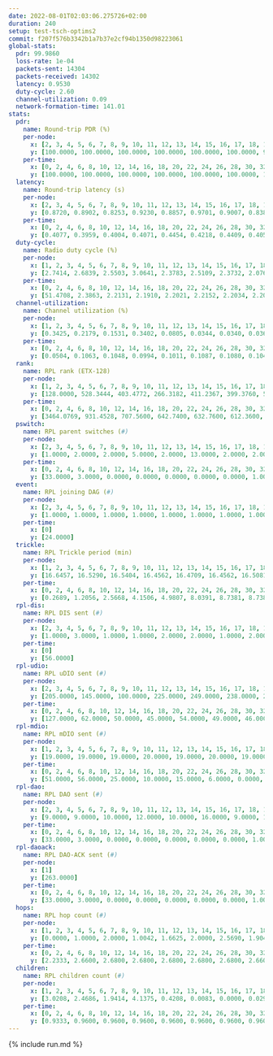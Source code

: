 ```yaml
---
date: 2022-08-01T02:03:06.275726+02:00
duration: 240
setup: test-tsch-optims2
commit: f207f576b3342b1a7b37e2cf94b1350d98223061
global-stats:
  pdr: 99.9860
  loss-rate: 1e-04
  packets-sent: 14304
  packets-received: 14302
  latency: 0.9530
  duty-cycle: 2.60
  channel-utilization: 0.09
  network-formation-time: 141.01
stats:
  pdr:
    name: Round-trip PDR (%)
    per-node:
      x: [2, 3, 4, 5, 6, 7, 8, 9, 10, 11, 12, 13, 14, 15, 16, 17, 18, 19, 20, 21, 22, 23, 24, 25]
      y: [100.0000, 100.0000, 100.0000, 100.0000, 100.0000, 100.0000, 99.8285, 100.0000, 100.0000, 100.0000, 100.0000, 100.0000, 100.0000, 100.0000, 100.0000, 100.0000, 100.0000, 99.8239, 100.0000, 100.0000, 100.0000, 100.0000, 100.0000, 100.0000]
    per-time:
      x: [0, 2, 4, 6, 8, 10, 12, 14, 16, 18, 20, 22, 24, 26, 28, 30, 32, 34, 36, 38, 40, 42, 44, 46, 48, 50, 52, 54, 56, 58, 60, 62, 64, 66, 68, 70, 72, 74, 76, 78, 80, 82, 84, 86, 88, 90, 92, 94, 96, 98, 100, 102, 104, 106, 108, 110, 112, 114, 116, 118, 120, 122, 124, 126, 128, 130, 132, 134, 136, 138, 140, 142, 144, 146, 148, 150, 152, 154, 156, 158, 160, 162, 164, 166, 168, 170, 172, 174, 176, 178, 180, 182, 184, 186, 188, 190, 192, 194, 196, 198, 200, 202, 204, 206, 208, 210, 212, 214, 216, 218, 220, 222, 224, 226, 228, 230, 232, 234, 236, 238]
      y: [100.0000, 100.0000, 100.0000, 100.0000, 100.0000, 100.0000, 100.0000, 100.0000, 100.0000, 100.0000, 99.1667, 100.0000, 100.0000, 100.0000, 100.0000, 100.0000, 100.0000, 100.0000, 100.0000, 100.0000, 100.0000, 100.0000, 100.0000, 100.0000, 100.0000, 100.0000, 100.0000, 100.0000, 100.0000, 100.0000, 100.0000, 100.0000, 100.0000, 100.0000, 100.0000, 100.0000, 100.0000, 100.0000, 100.0000, 100.0000, 100.0000, 100.0000, 100.0000, 100.0000, 100.0000, 100.0000, 100.0000, 100.0000, 100.0000, 100.0000, 100.0000, 100.0000, 100.0000, 100.0000, 100.0000, 100.0000, 100.0000, 100.0000, 100.0000, 100.0000, 100.0000, 100.0000, 100.0000, 100.0000, 100.0000, 100.0000, 100.0000, 100.0000, 100.0000, 100.0000, 100.0000, 100.0000, 100.0000, 99.1667, 100.0000, 100.0000, 100.0000, 100.0000, 100.0000, 100.0000, 100.0000, 100.0000, 100.0000, 100.0000, 100.0000, 100.0000, 100.0000, 100.0000, 100.0000, 100.0000, 100.0000, 100.0000, 100.0000, 100.0000, 100.0000, 100.0000, 100.0000, 100.0000, 100.0000, 100.0000, 100.0000, 100.0000, 100.0000, 100.0000, 100.0000, 100.0000, 100.0000, 100.0000, 100.0000, 100.0000, 100.0000, 100.0000, 100.0000, 100.0000, 100.0000, 100.0000, 100.0000, 100.0000, 100.0000, 100.0000]
  latency:
    name: Round-trip latency (s)
    per-node:
      x: [2, 3, 4, 5, 6, 7, 8, 9, 10, 11, 12, 13, 14, 15, 16, 17, 18, 19, 20, 21, 22, 23, 24, 25]
      y: [0.8720, 0.8902, 0.8253, 0.9230, 0.8857, 0.9701, 0.9007, 0.8386, 0.8750, 0.9108, 0.8953, 0.8891, 0.9293, 0.9604, 0.9590, 1.0441, 0.9830, 1.0089, 1.0926, 0.9326, 1.0292, 1.0991, 1.0751, 1.1020]
    per-time:
      x: [0, 2, 4, 6, 8, 10, 12, 14, 16, 18, 20, 22, 24, 26, 28, 30, 32, 34, 36, 38, 40, 42, 44, 46, 48, 50, 52, 54, 56, 58, 60, 62, 64, 66, 68, 70, 72, 74, 76, 78, 80, 82, 84, 86, 88, 90, 92, 94, 96, 98, 100, 102, 104, 106, 108, 110, 112, 114, 116, 118, 120, 122, 124, 126, 128, 130, 132, 134, 136, 138, 140, 142, 144, 146, 148, 150, 152, 154, 156, 158, 160, 162, 164, 166, 168, 170, 172, 174, 176, 178, 180, 182, 184, 186, 188, 190, 192, 194, 196, 198, 200, 202, 204, 206, 208, 210, 212, 214, 216, 218, 220, 222, 224, 226, 228, 230, 232, 234, 236, 238]
      y: [0.4077, 0.3959, 0.4004, 0.4071, 0.4454, 0.4218, 0.4409, 0.4058, 0.3855, 0.3885, 0.4087, 0.3485, 0.3967, 0.3621, 0.3353, 0.2876, 0.3202, 0.3361, 0.3524, 0.3146, 0.4018, 0.3523, 0.3653, 0.4028, 0.5293, 0.3993, 0.3678, 0.3791, 0.4061, 0.3561, 0.6906, 0.6058, 0.4468, 0.4067, 0.3992, 0.4180, 1.1049, 0.8928, 0.8184, 0.5074, 0.4025, 0.4974, 1.0612, 1.2584, 1.2570, 0.9623, 0.8265, 0.5719, 1.0843, 1.2255, 1.2620, 1.2537, 1.1926, 1.1522, 1.1684, 1.2637, 1.2773, 1.2397, 1.2621, 1.2567, 1.2682, 1.2621, 1.2547, 1.2518, 1.2454, 1.2726, 1.2677, 1.2589, 1.2632, 1.2518, 1.2652, 1.2886, 1.2385, 1.2637, 1.2468, 1.2844, 1.2595, 1.2468, 1.2729, 1.2623, 1.2712, 1.2528, 1.2492, 1.2613, 1.2534, 1.2304, 1.2451, 1.2470, 1.2839, 1.2531, 1.2783, 1.2647, 1.2678, 1.2564, 1.2894, 1.2628, 1.2557, 1.2375, 1.2514, 1.2516, 1.2608, 1.2468, 1.2611, 1.2397, 1.2297, 1.2438, 1.2338, 1.2594, 1.2295, 1.2517, 1.2538, 1.2455, 1.2565, 1.2465, 1.2459, 1.2390, 1.2416, 1.2477, 1.2475, 1.2610]
  duty-cycle:
    name: Radio duty cycle (%)
    per-node:
      x: [1, 2, 3, 4, 5, 6, 7, 8, 9, 10, 11, 12, 13, 14, 15, 16, 17, 18, 19, 20, 21, 22, 23, 24, 25]
      y: [2.7414, 2.6839, 2.5503, 3.0641, 2.3783, 2.5109, 2.3732, 2.0761, 2.4743, 2.4178, 2.4250, 2.3863, 2.7948, 2.5038, 2.4308, 2.4248, 2.7030, 2.6887, 2.7240, 2.7783, 2.8493, 2.7090, 2.7525, 2.7046, 2.8673]
    per-time:
      x: [0, 2, 4, 6, 8, 10, 12, 14, 16, 18, 20, 22, 24, 26, 28, 30, 32, 34, 36, 38, 40, 42, 44, 46, 48, 50, 52, 54, 56, 58, 60, 62, 64, 66, 68, 70, 72, 74, 76, 78, 80, 82, 84, 86, 88, 90, 92, 94, 96, 98, 100, 102, 104, 106, 108, 110, 112, 114, 116, 118, 120, 122, 124, 126, 128, 130, 132, 134, 136, 138, 140, 142, 144, 146, 148, 150, 152, 154, 156, 158, 160, 162, 164, 166, 168, 170, 172, 174, 176, 178, 180, 182, 184, 186, 188, 190, 192, 194, 196, 198, 200, 202, 204, 206, 208, 210, 212, 214, 216, 218, 220, 222, 224, 226, 228, 230, 232, 234, 236, 238, 240]
      y: [51.4708, 2.3863, 2.2131, 2.1910, 2.2021, 2.2152, 2.2034, 2.2038, 2.1920, 2.1943, 2.1834, 2.1957, 2.1833, 2.2056, 2.1892, 2.2010, 2.1862, 2.1676, 2.1901, 2.1645, 2.1760, 2.2112, 2.1941, 2.1967, 2.1938, 2.2029, 2.1957, 2.1920, 2.1941, 2.2099, 2.1985, 2.1886, 2.1871, 2.1911, 2.1795, 2.2005, 2.1741, 2.1831, 2.1871, 2.1831, 2.1880, 2.1830, 2.1791, 2.1875, 2.1801, 2.1853, 2.1790, 2.1874, 2.1660, 2.1809, 2.1753, 2.1171, 2.1920, 2.1877, 2.1750, 2.1737, 2.1694, 2.1789, 2.1918, 2.1931, 2.2040, 2.1898, 2.1901, 2.1938, 2.1675, 2.1290, 2.1811, 2.1705, 2.1827, 2.1728, 2.1808, 2.1694, 2.1948, 2.1625, 2.1793, 2.1969, 2.2069, 2.1931, 2.1933, 2.2007, 2.1972, 2.1855, 2.1822, 2.1877, 2.1966, 2.1897, 2.1952, 2.1951, 2.1749, 2.2017, 2.1840, 2.2080, 2.2076, 2.2029, 2.1959, 2.2078, 2.1922, 2.2004, 2.1924, 2.1970, 2.1970, 2.1993, 2.1869, 2.2111, 2.1961, 2.1896, 2.1993, 2.1761, 2.1970, 2.1848, 2.1829, 2.2107, 2.2079, 2.1982, 2.1958, 2.1884, 2.1848, 2.1906, 2.2004, 2.2113, 2.1164]
  channel-utilization:
    name: Channel utilization (%)
    per-node:
      x: [1, 2, 3, 4, 5, 6, 7, 8, 9, 10, 11, 12, 13, 14, 15, 16, 17, 18, 19, 20, 21, 22, 23, 24, 25]
      y: [0.3425, 0.2179, 0.1531, 0.3402, 0.0805, 0.0344, 0.0340, 0.0360, 0.0644, 0.0764, 0.0351, 0.1193, 0.1919, 0.0431, 0.0470, 0.0347, 0.0472, 0.0873, 0.0429, 0.0350, 0.1049, 0.0390, 0.0333, 0.0353, 0.0320]
    per-time:
      x: [0, 2, 4, 6, 8, 10, 12, 14, 16, 18, 20, 22, 24, 26, 28, 30, 32, 34, 36, 38, 40, 42, 44, 46, 48, 50, 52, 54, 56, 58, 60, 62, 64, 66, 68, 70, 72, 74, 76, 78, 80, 82, 84, 86, 88, 90, 92, 94, 96, 98, 100, 102, 104, 106, 108, 110, 112, 114, 116, 118, 120, 122, 124, 126, 128, 130, 132, 134, 136, 138, 140, 142, 144, 146, 148, 150, 152, 154, 156, 158, 160, 162, 164, 166, 168, 170, 172, 174, 176, 178, 180, 182, 184, 186, 188, 190, 192, 194, 196, 198, 200, 202, 204, 206, 208, 210, 212, 214, 216, 218, 220, 222, 224, 226, 228, 230, 232, 234, 236, 238, 240]
      y: [0.0504, 0.1063, 0.1048, 0.0994, 0.1011, 0.1087, 0.1080, 0.1048, 0.1034, 0.1005, 0.0992, 0.1033, 0.0963, 0.1004, 0.0954, 0.0985, 0.0916, 0.0845, 0.0958, 0.0863, 0.0901, 0.1013, 0.0950, 0.0948, 0.0959, 0.0962, 0.0959, 0.0942, 0.0976, 0.1010, 0.0954, 0.0928, 0.0892, 0.0922, 0.0890, 0.0959, 0.0865, 0.0894, 0.0906, 0.0914, 0.0884, 0.0882, 0.0853, 0.0895, 0.0869, 0.0902, 0.0883, 0.0928, 0.0822, 0.0855, 0.0851, 0.0783, 0.0915, 0.0923, 0.0869, 0.0867, 0.0843, 0.0879, 0.0904, 0.0920, 0.0950, 0.0899, 0.0906, 0.0934, 0.0846, 0.0836, 0.0886, 0.0853, 0.0881, 0.0871, 0.0871, 0.0858, 0.0947, 0.0841, 0.0870, 0.0948, 0.0970, 0.0912, 0.0907, 0.0961, 0.0941, 0.0899, 0.0889, 0.0907, 0.0936, 0.0900, 0.0913, 0.0911, 0.0852, 0.0958, 0.0909, 0.0983, 0.0975, 0.0947, 0.0931, 0.0964, 0.0933, 0.0951, 0.0933, 0.0925, 0.0936, 0.0949, 0.0896, 0.0984, 0.0932, 0.0911, 0.0941, 0.0863, 0.0939, 0.0892, 0.0898, 0.0916, 0.1002, 0.0927, 0.0950, 0.0891, 0.0900, 0.0916, 0.0948, 0.1012, 0.0653]
  rank:
    name: RPL rank (ETX-128)
    per-node:
      x: [1, 2, 3, 4, 5, 6, 7, 8, 9, 10, 11, 12, 13, 14, 15, 16, 17, 18, 19, 20, 21, 22, 23, 24, 25]
      y: [128.0000, 528.3444, 403.4772, 266.3182, 411.2367, 399.3760, 538.8419, 424.2263, 416.5579, 428.0451, 545.0947, 400.9877, 452.3128, 569.8980, 597.7918, 604.8293, 568.8848, 660.1328, 679.7172, 772.6000, 657.4549, 727.8710, 1032.5968, 778.4251, 790.4553]
    per-time:
      x: [0, 2, 4, 6, 8, 10, 12, 14, 16, 18, 20, 22, 24, 26, 28, 30, 32, 34, 36, 38, 40, 42, 44, 46, 48, 50, 52, 54, 56, 58, 60, 62, 64, 66, 68, 70, 72, 74, 76, 78, 80, 82, 84, 86, 88, 90, 92, 94, 96, 98, 100, 102, 104, 106, 108, 110, 112, 114, 116, 118, 120, 122, 124, 126, 128, 130, 132, 134, 136, 138, 140, 142, 144, 146, 148, 150, 152, 154, 156, 158, 160, 162, 164, 166, 168, 170, 172, 174, 176, 178, 180, 182, 184, 186, 188, 190, 192, 194, 196, 198, 200, 202, 204, 206, 208, 210, 212, 214, 216, 218, 220, 222, 224, 226, 228, 230, 232, 234, 236, 238, 240]
      y: [3464.0769, 931.4528, 707.5600, 642.7400, 632.7600, 612.3600, 639.1800, 702.8431, 706.6792, 746.7600, 730.7500, 698.5849, 689.3962, 644.5769, 617.4259, 612.5000, 592.1731, 564.3400, 574.9000, 570.5600, 567.8431, 555.5926, 549.6078, 543.4118, 542.6078, 550.3000, 537.4200, 534.9800, 545.3269, 539.1154, 535.4231, 530.5882, 528.6600, 520.0392, 524.3333, 504.8431, 504.2200, 506.0980, 503.8235, 495.2800, 495.6923, 478.8800, 473.7800, 474.7400, 477.2400, 472.4231, 474.4800, 495.2600, 488.8800, 482.0588, 487.3800, 492.7451, 472.6400, 475.1373, 480.3200, 485.0800, 487.5800, 486.5490, 493.3725, 470.3400, 475.4800, 475.6600, 472.6538, 473.2157, 470.7400, 479.8846, 472.2800, 474.7200, 477.1800, 474.8235, 482.7800, 483.0784, 487.7255, 485.3000, 495.8431, 483.5385, 478.9020, 480.9000, 481.3400, 484.6600, 495.8627, 481.9200, 487.8235, 478.8000, 476.6000, 471.9600, 476.0200, 477.7800, 479.3000, 483.8800, 489.9074, 487.8800, 494.3922, 489.2000, 491.3600, 502.7885, 484.7600, 485.0392, 485.7200, 480.6275, 478.7400, 482.2800, 485.3600, 483.6400, 483.8600, 488.8200, 492.3800, 491.0000, 493.4200, 490.2200, 495.4118, 485.2600, 485.3800, 492.0000, 499.6200, 493.1800, 490.5600, 490.4000, 499.3600, 497.7451, 540.8824]
  pswitch:
    name: RPL parent switches (#)
    per-node:
      x: [2, 3, 4, 5, 6, 7, 8, 9, 10, 11, 12, 13, 14, 15, 16, 17, 18, 19, 20, 21, 22, 23, 24, 25]
      y: [1.0000, 2.0000, 2.0000, 5.0000, 2.0000, 13.0000, 2.0000, 2.0000, 3.0000, 3.0000, 3.0000, 3.0000, 5.0000, 5.0000, 6.0000, 3.0000, 1.0000, 4.0000, 10.0000, 4.0000, 8.0000, 9.0000, 7.0000, 8.0000]
    per-time:
      x: [0, 2, 4, 6, 8, 10, 12, 14, 16, 18, 20, 22, 24, 26, 28, 30, 32, 34, 36, 38, 40, 42, 44, 46, 48, 50, 52, 54, 56, 58, 60, 62, 64, 66, 68, 70, 72, 74, 76, 78, 80, 82, 84, 86, 88, 90, 92, 94, 96, 98, 100, 102, 104, 106, 108, 110, 112, 114, 116, 118, 120, 122, 124, 126, 128, 130, 132, 134, 136, 138, 140, 142, 144, 146, 148, 150, 152, 154, 156, 158, 160, 162, 164, 166, 168, 170, 172, 174, 176, 178, 180, 182, 184, 186, 188, 190, 192, 194, 196, 198, 200, 202, 204, 206, 208, 210, 212, 214, 216, 218, 220, 222, 224, 226, 228, 230, 232, 234, 236, 238]
      y: [33.0000, 3.0000, 0.0000, 0.0000, 0.0000, 0.0000, 0.0000, 1.0000, 3.0000, 0.0000, 2.0000, 3.0000, 3.0000, 2.0000, 4.0000, 0.0000, 2.0000, 0.0000, 0.0000, 0.0000, 1.0000, 4.0000, 1.0000, 1.0000, 1.0000, 0.0000, 0.0000, 0.0000, 2.0000, 2.0000, 2.0000, 1.0000, 0.0000, 1.0000, 1.0000, 1.0000, 0.0000, 1.0000, 1.0000, 0.0000, 2.0000, 0.0000, 0.0000, 0.0000, 0.0000, 2.0000, 0.0000, 0.0000, 0.0000, 1.0000, 0.0000, 1.0000, 0.0000, 1.0000, 0.0000, 0.0000, 0.0000, 1.0000, 1.0000, 0.0000, 0.0000, 0.0000, 2.0000, 1.0000, 0.0000, 2.0000, 0.0000, 0.0000, 0.0000, 1.0000, 0.0000, 1.0000, 1.0000, 0.0000, 1.0000, 2.0000, 1.0000, 0.0000, 0.0000, 0.0000, 1.0000, 0.0000, 1.0000, 0.0000, 0.0000, 0.0000, 0.0000, 0.0000, 0.0000, 0.0000, 4.0000, 0.0000, 1.0000, 0.0000, 0.0000, 2.0000, 0.0000, 1.0000, 0.0000, 1.0000, 0.0000, 0.0000, 0.0000, 0.0000, 0.0000, 0.0000, 0.0000, 0.0000, 0.0000, 0.0000, 1.0000, 0.0000, 0.0000, 1.0000, 0.0000, 0.0000, 0.0000, 0.0000, 0.0000, 1.0000]
  event:
    name: RPL joining DAG (#)
    per-node:
      x: [2, 3, 4, 5, 6, 7, 8, 9, 10, 11, 12, 13, 14, 15, 16, 17, 18, 19, 20, 21, 22, 23, 24, 25]
      y: [1.0000, 1.0000, 1.0000, 1.0000, 1.0000, 1.0000, 1.0000, 1.0000, 1.0000, 1.0000, 1.0000, 1.0000, 1.0000, 1.0000, 1.0000, 1.0000, 1.0000, 1.0000, 1.0000, 1.0000, 1.0000, 1.0000, 1.0000, 1.0000]
    per-time:
      x: [0]
      y: [24.0000]
  trickle:
    name: RPL Trickle period (min)
    per-node:
      x: [1, 2, 3, 4, 5, 6, 7, 8, 9, 10, 11, 12, 13, 14, 15, 16, 17, 18, 19, 20, 21, 22, 23, 24, 25]
      y: [16.6457, 16.5290, 16.5404, 16.4562, 16.4709, 16.4562, 16.5081, 16.5380, 16.4573, 16.3773, 16.4683, 16.4646, 16.5840, 15.5882, 16.4698, 16.4795, 16.5840, 16.5234, 15.6476, 16.5227, 16.4646, 16.5503, 16.4468, 16.4603, 16.4395]
    per-time:
      x: [0, 2, 4, 6, 8, 10, 12, 14, 16, 18, 20, 22, 24, 26, 28, 30, 32, 34, 36, 38, 40, 42, 44, 46, 48, 50, 52, 54, 56, 58, 60, 62, 64, 66, 68, 70, 72, 74, 76, 78, 80, 82, 84, 86, 88, 90, 92, 94, 96, 98, 100, 102, 104, 106, 108, 110, 112, 114, 116, 118, 120, 122, 124, 126, 128, 130, 132, 134, 136, 138, 140, 142, 144, 146, 148, 150, 152, 154, 156, 158, 160, 162, 164, 166, 168, 170, 172, 174, 176, 178, 180, 182, 184, 186, 188, 190, 192, 194, 196, 198, 200, 202, 204, 206, 208, 210, 212, 214, 216, 218, 220, 222, 224, 226, 228, 230, 232, 234, 236, 238, 240]
      y: [0.2689, 1.2056, 2.5668, 4.1506, 4.9807, 8.0391, 8.7381, 8.7381, 8.9030, 14.1558, 17.3082, 17.4763, 16.8425, 16.8881, 16.9908, 16.9520, 17.0562, 17.1267, 17.1267, 17.1267, 17.3049, 17.4763, 17.4763, 17.4763, 17.4763, 17.4763, 17.4763, 17.4763, 17.4763, 17.4763, 17.4763, 17.4763, 17.4763, 17.4763, 17.4763, 17.4763, 17.4763, 17.4763, 17.4763, 17.4763, 17.4763, 17.4763, 17.4763, 17.4763, 17.4763, 17.4763, 17.4763, 17.4763, 17.4763, 17.4763, 17.4763, 17.4763, 17.4763, 17.4763, 17.4763, 17.4763, 17.4763, 17.4763, 17.4763, 17.4763, 17.4763, 17.4763, 17.4763, 17.4763, 17.4763, 17.4763, 17.4763, 17.4763, 17.4763, 17.4763, 17.4763, 17.4763, 17.4763, 17.4763, 17.4763, 16.5048, 16.8766, 16.9520, 16.9520, 17.1267, 17.1336, 17.1267, 17.1336, 17.3015, 17.4763, 17.4763, 17.4763, 17.4763, 17.4763, 17.4763, 17.4763, 17.4763, 17.4763, 17.4763, 17.4763, 17.4763, 17.4763, 17.4763, 17.4763, 17.4763, 17.4763, 17.4763, 17.4763, 17.4763, 17.4763, 17.4763, 17.4763, 17.4763, 17.4763, 17.4763, 17.4763, 17.4763, 17.4763, 17.4763, 17.4763, 17.4763, 17.4763, 17.4763, 17.4763, 17.4763, 17.4763]
  rpl-dis:
    name: RPL DIS sent (#)
    per-node:
      x: [2, 3, 4, 5, 6, 7, 8, 9, 10, 11, 12, 13, 14, 15, 16, 17, 18, 19, 20, 21, 22, 23, 24, 25]
      y: [1.0000, 3.0000, 1.0000, 1.0000, 2.0000, 2.0000, 1.0000, 2.0000, 1.0000, 2.0000, 2.0000, 1.0000, 2.0000, 3.0000, 1.0000, 4.0000, 2.0000, 2.0000, 4.0000, 4.0000, 3.0000, 5.0000, 3.0000, 4.0000]
    per-time:
      x: [0]
      y: [56.0000]
  rpl-udio:
    name: RPL uDIO sent (#)
    per-node:
      x: [2, 3, 4, 5, 6, 7, 8, 9, 10, 11, 12, 13, 14, 15, 16, 17, 18, 19, 20, 21, 22, 23, 24, 25]
      y: [205.0000, 145.0000, 100.0000, 225.0000, 249.0000, 238.0000, 228.0000, 195.0000, 195.0000, 229.0000, 202.0000, 172.0000, 230.0000, 227.0000, 239.0000, 243.0000, 215.0000, 243.0000, 241.0000, 149.0000, 239.0000, 238.0000, 206.0000, 180.0000]
    per-time:
      x: [0, 2, 4, 6, 8, 10, 12, 14, 16, 18, 20, 22, 24, 26, 28, 30, 32, 34, 36, 38, 40, 42, 44, 46, 48, 50, 52, 54, 56, 58, 60, 62, 64, 66, 68, 70, 72, 74, 76, 78, 80, 82, 84, 86, 88, 90, 92, 94, 96, 98, 100, 102, 104, 106, 108, 110, 112, 114, 116, 118, 120, 122, 124, 126, 128, 130, 132, 134, 136, 138, 140, 142, 144, 146, 148, 150, 152, 154, 156, 158, 160, 162, 164, 166, 168, 170, 172, 174, 176, 178, 180, 182, 184, 186, 188, 190, 192, 194, 196, 198, 200, 202, 204, 206, 208, 210, 212, 214, 216, 218, 220, 222, 224, 226, 228, 230, 232, 234, 236, 238, 240]
      y: [127.0000, 62.0000, 50.0000, 45.0000, 54.0000, 49.0000, 46.0000, 53.0000, 47.0000, 55.0000, 46.0000, 43.0000, 35.0000, 35.0000, 38.0000, 58.0000, 45.0000, 40.0000, 38.0000, 33.0000, 32.0000, 41.0000, 45.0000, 45.0000, 47.0000, 42.0000, 34.0000, 34.0000, 37.0000, 46.0000, 45.0000, 48.0000, 40.0000, 36.0000, 33.0000, 35.0000, 37.0000, 45.0000, 48.0000, 49.0000, 33.0000, 35.0000, 34.0000, 44.0000, 34.0000, 52.0000, 49.0000, 39.0000, 39.0000, 35.0000, 40.0000, 43.0000, 49.0000, 45.0000, 49.0000, 38.0000, 34.0000, 32.0000, 42.0000, 48.0000, 52.0000, 44.0000, 41.0000, 34.0000, 32.0000, 32.0000, 30.0000, 48.0000, 48.0000, 44.0000, 41.0000, 39.0000, 30.0000, 23.0000, 35.0000, 50.0000, 46.0000, 39.0000, 37.0000, 33.0000, 27.0000, 32.0000, 46.0000, 47.0000, 46.0000, 38.0000, 36.0000, 32.0000, 35.0000, 35.0000, 47.0000, 54.0000, 42.0000, 32.0000, 32.0000, 48.0000, 42.0000, 46.0000, 51.0000, 43.0000, 43.0000, 40.0000, 29.0000, 45.0000, 45.0000, 46.0000, 48.0000, 45.0000, 41.0000, 33.0000, 28.0000, 39.0000, 49.0000, 45.0000, 42.0000, 39.0000, 32.0000, 35.0000, 33.0000, 41.0000, 14.0000]
  rpl-mdio:
    name: RPL mDIO sent (#)
    per-node:
      x: [1, 2, 3, 4, 5, 6, 7, 8, 9, 10, 11, 12, 13, 14, 15, 16, 17, 18, 19, 20, 21, 22, 23, 24, 25]
      y: [19.0000, 19.0000, 19.0000, 20.0000, 19.0000, 20.0000, 19.0000, 20.0000, 20.0000, 22.0000, 22.0000, 20.0000, 19.0000, 26.0000, 21.0000, 21.0000, 18.0000, 20.0000, 25.0000, 20.0000, 19.0000, 19.0000, 18.0000, 21.0000, 22.0000]
    per-time:
      x: [0, 2, 4, 6, 8, 10, 12, 14, 16, 18, 20, 22, 24, 26, 28, 30, 32, 34, 36, 38, 40, 42, 44, 46, 48, 50, 52, 54, 56, 58, 60, 62, 64, 66, 68, 70, 72, 74, 76, 78, 80, 82, 84, 86, 88, 90, 92, 94, 96, 98, 100, 102, 104, 106, 108, 110, 112, 114, 116, 118, 120, 122, 124, 126, 128, 130, 132, 134, 136, 138, 140, 142, 144, 146, 148, 150, 152, 154, 156, 158, 160, 162, 164, 166, 168, 170, 172, 174, 176, 178, 180, 182, 184, 186, 188, 190, 192, 194, 196, 198, 200, 202, 204, 206, 208, 210, 212, 214, 216, 218, 220, 222, 224, 226, 228, 230, 232, 234, 236, 238, 240]
      y: [51.0000, 56.0000, 25.0000, 10.0000, 15.0000, 6.0000, 0.0000, 9.0000, 10.0000, 5.0000, 1.0000, 0.0000, 2.0000, 3.0000, 4.0000, 7.0000, 5.0000, 8.0000, 0.0000, 1.0000, 0.0000, 0.0000, 3.0000, 3.0000, 5.0000, 10.0000, 4.0000, 0.0000, 0.0000, 0.0000, 1.0000, 8.0000, 5.0000, 5.0000, 2.0000, 3.0000, 0.0000, 1.0000, 0.0000, 0.0000, 8.0000, 5.0000, 4.0000, 6.0000, 1.0000, 1.0000, 0.0000, 0.0000, 2.0000, 5.0000, 10.0000, 4.0000, 1.0000, 2.0000, 1.0000, 0.0000, 0.0000, 4.0000, 5.0000, 5.0000, 8.0000, 3.0000, 0.0000, 0.0000, 0.0000, 1.0000, 1.0000, 6.0000, 9.0000, 5.0000, 2.0000, 1.0000, 0.0000, 0.0000, 1.0000, 10.0000, 7.0000, 6.0000, 4.0000, 0.0000, 0.0000, 1.0000, 1.0000, 2.0000, 3.0000, 4.0000, 6.0000, 8.0000, 1.0000, 1.0000, 0.0000, 0.0000, 4.0000, 2.0000, 6.0000, 7.0000, 3.0000, 3.0000, 0.0000, 0.0000, 1.0000, 5.0000, 4.0000, 7.0000, 3.0000, 3.0000, 0.0000, 1.0000, 1.0000, 0.0000, 3.0000, 5.0000, 7.0000, 7.0000, 2.0000, 0.0000, 0.0000, 1.0000, 5.0000, 3.0000, 2.0000]
  rpl-dao:
    name: RPL DAO sent (#)
    per-node:
      x: [2, 3, 4, 5, 6, 7, 8, 9, 10, 11, 12, 13, 14, 15, 16, 17, 18, 19, 20, 21, 22, 23, 24, 25]
      y: [9.0000, 9.0000, 10.0000, 12.0000, 10.0000, 16.0000, 9.0000, 10.0000, 10.0000, 10.0000, 11.0000, 10.0000, 11.0000, 11.0000, 12.0000, 9.0000, 9.0000, 11.0000, 14.0000, 11.0000, 13.0000, 13.0000, 11.0000, 12.0000]
    per-time:
      x: [0, 2, 4, 6, 8, 10, 12, 14, 16, 18, 20, 22, 24, 26, 28, 30, 32, 34, 36, 38, 40, 42, 44, 46, 48, 50, 52, 54, 56, 58, 60, 62, 64, 66, 68, 70, 72, 74, 76, 78, 80, 82, 84, 86, 88, 90, 92, 94, 96, 98, 100, 102, 104, 106, 108, 110, 112, 114, 116, 118, 120, 122, 124, 126, 128, 130, 132, 134, 136, 138, 140, 142, 144, 146, 148, 150, 152, 154, 156, 158, 160, 162, 164, 166, 168, 170, 172, 174, 176, 178, 180, 182, 184, 186, 188, 190, 192, 194, 196, 198, 200, 202, 204, 206, 208, 210, 212, 214, 216, 218, 220, 222, 224, 226, 228, 230, 232, 234, 236, 238]
      y: [33.0000, 3.0000, 0.0000, 0.0000, 0.0000, 0.0000, 0.0000, 1.0000, 3.0000, 0.0000, 2.0000, 3.0000, 3.0000, 2.0000, 10.0000, 2.0000, 2.0000, 0.0000, 0.0000, 0.0000, 1.0000, 4.0000, 2.0000, 2.0000, 3.0000, 2.0000, 0.0000, 1.0000, 8.0000, 5.0000, 3.0000, 1.0000, 0.0000, 1.0000, 2.0000, 4.0000, 0.0000, 2.0000, 3.0000, 1.0000, 3.0000, 1.0000, 3.0000, 4.0000, 1.0000, 3.0000, 0.0000, 1.0000, 2.0000, 3.0000, 0.0000, 2.0000, 1.0000, 2.0000, 3.0000, 1.0000, 1.0000, 7.0000, 2.0000, 1.0000, 1.0000, 0.0000, 2.0000, 4.0000, 1.0000, 2.0000, 1.0000, 0.0000, 3.0000, 2.0000, 0.0000, 8.0000, 1.0000, 2.0000, 2.0000, 2.0000, 2.0000, 3.0000, 1.0000, 0.0000, 3.0000, 0.0000, 2.0000, 2.0000, 0.0000, 3.0000, 4.0000, 2.0000, 0.0000, 3.0000, 6.0000, 3.0000, 1.0000, 1.0000, 1.0000, 1.0000, 1.0000, 1.0000, 1.0000, 2.0000, 6.0000, 1.0000, 0.0000, 3.0000, 1.0000, 3.0000, 2.0000, 1.0000, 1.0000, 0.0000, 2.0000, 2.0000, 1.0000, 3.0000, 5.0000, 1.0000, 1.0000, 3.0000, 1.0000, 2.0000]
  rpl-daoack:
    name: RPL DAO-ACK sent (#)
    per-node:
      x: [1]
      y: [263.0000]
    per-time:
      x: [0, 2, 4, 6, 8, 10, 12, 14, 16, 18, 20, 22, 24, 26, 28, 30, 32, 34, 36, 38, 40, 42, 44, 46, 48, 50, 52, 54, 56, 58, 60, 62, 64, 66, 68, 70, 72, 74, 76, 78, 80, 82, 84, 86, 88, 90, 92, 94, 96, 98, 100, 102, 104, 106, 108, 110, 112, 114, 116, 118, 120, 122, 124, 126, 128, 130, 132, 134, 136, 138, 140, 142, 144, 146, 148, 150, 152, 154, 156, 158, 160, 162, 164, 166, 168, 170, 172, 174, 176, 178, 180, 182, 184, 186, 188, 190, 192, 194, 196, 198, 200, 202, 204, 206, 208, 210, 212, 214, 216, 218, 220, 222, 224, 226, 228, 230, 232, 234, 236, 238]
      y: [33.0000, 3.0000, 0.0000, 0.0000, 0.0000, 0.0000, 0.0000, 1.0000, 3.0000, 0.0000, 2.0000, 3.0000, 3.0000, 2.0000, 10.0000, 2.0000, 2.0000, 0.0000, 0.0000, 0.0000, 1.0000, 4.0000, 2.0000, 2.0000, 3.0000, 2.0000, 0.0000, 1.0000, 8.0000, 5.0000, 3.0000, 1.0000, 0.0000, 1.0000, 2.0000, 4.0000, 0.0000, 2.0000, 3.0000, 1.0000, 3.0000, 1.0000, 3.0000, 4.0000, 1.0000, 3.0000, 0.0000, 1.0000, 2.0000, 3.0000, 0.0000, 2.0000, 1.0000, 2.0000, 3.0000, 1.0000, 1.0000, 7.0000, 2.0000, 1.0000, 1.0000, 0.0000, 2.0000, 4.0000, 1.0000, 2.0000, 1.0000, 0.0000, 3.0000, 2.0000, 0.0000, 8.0000, 1.0000, 2.0000, 2.0000, 2.0000, 2.0000, 3.0000, 1.0000, 0.0000, 3.0000, 0.0000, 2.0000, 2.0000, 0.0000, 3.0000, 4.0000, 2.0000, 0.0000, 3.0000, 6.0000, 3.0000, 1.0000, 1.0000, 1.0000, 1.0000, 1.0000, 1.0000, 1.0000, 2.0000, 6.0000, 1.0000, 0.0000, 3.0000, 1.0000, 3.0000, 2.0000, 1.0000, 1.0000, 0.0000, 2.0000, 2.0000, 1.0000, 3.0000, 5.0000, 1.0000, 1.0000, 3.0000, 1.0000, 2.0000]
  hops:
    name: RPL hop count (#)
    per-node:
      x: [1, 2, 3, 4, 5, 6, 7, 8, 9, 10, 11, 12, 13, 14, 15, 16, 17, 18, 19, 20, 21, 22, 23, 24, 25]
      y: [0.0000, 1.0000, 2.0000, 1.0042, 1.6625, 2.0000, 2.5690, 1.9042, 2.0000, 2.0000, 3.0000, 1.4042, 2.0000, 3.0753, 3.1715, 3.0795, 3.0669, 3.0000, 3.0502, 3.9665, 3.0921, 3.2385, 4.0546, 4.0000, 4.1765]
    per-time:
      x: [0, 2, 4, 6, 8, 10, 12, 14, 16, 18, 20, 22, 24, 26, 28, 30, 32, 34, 36, 38, 40, 42, 44, 46, 48, 50, 52, 54, 56, 58, 60, 62, 64, 66, 68, 70, 72, 74, 76, 78, 80, 82, 84, 86, 88, 90, 92, 94, 96, 98, 100, 102, 104, 106, 108, 110, 112, 114, 116, 118, 120, 122, 124, 126, 128, 130, 132, 134, 136, 138, 140, 142, 144, 146, 148, 150, 152, 154, 156, 158, 160, 162, 164, 166, 168, 170, 172, 174, 176, 178, 180, 182, 184, 186, 188, 190, 192, 194, 196, 198, 200, 202, 204, 206, 208, 210, 212, 214, 216, 218, 220, 222, 224, 226, 228, 230, 232, 234, 236, 238]
      y: [2.2333, 2.6600, 2.6800, 2.6800, 2.6800, 2.6800, 2.6800, 2.6600, 2.6200, 2.6000, 2.5800, 2.5200, 2.4800, 2.6200, 2.6200, 2.6400, 2.5800, 2.5200, 2.5200, 2.5200, 2.5200, 2.5200, 2.5600, 2.6400, 2.6000, 2.6000, 2.6000, 2.6000, 2.6000, 2.5400, 2.5000, 2.4800, 2.4400, 2.4600, 2.4800, 2.4400, 2.4400, 2.4400, 2.4600, 2.4800, 2.4800, 2.4800, 2.4800, 2.4800, 2.4800, 2.4800, 2.4400, 2.4400, 2.4400, 2.4400, 2.4000, 2.4000, 2.4400, 2.4000, 2.4000, 2.4000, 2.4000, 2.4200, 2.4400, 2.4800, 2.4800, 2.4800, 2.4400, 2.4000, 2.4000, 2.3800, 2.3600, 2.3600, 2.3600, 2.3600, 2.3600, 2.3600, 2.6000, 2.6000, 2.6000, 2.6000, 2.6000, 2.6000, 2.6000, 2.6000, 2.6000, 2.6000, 2.6000, 2.6000, 2.6000, 2.6000, 2.6000, 2.6000, 2.6000, 2.6000, 2.6000, 2.6000, 2.6000, 2.6000, 2.6000, 2.6000, 2.6000, 2.6000, 2.6000, 2.6000, 2.6000, 2.6000, 2.6000, 2.6000, 2.6000, 2.6000, 2.6000, 2.6000, 2.6000, 2.6000, 2.6000, 2.6000, 2.6000, 2.6000, 2.6000, 2.6000, 2.6000, 2.6000, 2.6000, 2.6000]
  children:
    name: RPL children count (#)
    per-node:
      x: [1, 2, 3, 4, 5, 6, 7, 8, 9, 10, 11, 12, 13, 14, 15, 16, 17, 18, 19, 20, 21, 22, 23, 24, 25]
      y: [3.0208, 2.4686, 1.9414, 4.1375, 0.4208, 0.0083, 0.0000, 0.0292, 0.7824, 1.4792, 0.0000, 1.6500, 2.6276, 0.3305, 0.4728, 0.0000, 0.2594, 1.3556, 0.2050, 0.0544, 2.4812, 0.0837, 0.0462, 0.1172, 0.0000]
    per-time:
      x: [0, 2, 4, 6, 8, 10, 12, 14, 16, 18, 20, 22, 24, 26, 28, 30, 32, 34, 36, 38, 40, 42, 44, 46, 48, 50, 52, 54, 56, 58, 60, 62, 64, 66, 68, 70, 72, 74, 76, 78, 80, 82, 84, 86, 88, 90, 92, 94, 96, 98, 100, 102, 104, 106, 108, 110, 112, 114, 116, 118, 120, 122, 124, 126, 128, 130, 132, 134, 136, 138, 140, 142, 144, 146, 148, 150, 152, 154, 156, 158, 160, 162, 164, 166, 168, 170, 172, 174, 176, 178, 180, 182, 184, 186, 188, 190, 192, 194, 196, 198, 200, 202, 204, 206, 208, 210, 212, 214, 216, 218, 220, 222, 224, 226, 228, 230, 232, 234, 236, 238]
      y: [0.9333, 0.9600, 0.9600, 0.9600, 0.9600, 0.9600, 0.9600, 0.9600, 0.9600, 0.9600, 0.9600, 0.9600, 0.9600, 0.9600, 0.9600, 0.9600, 0.9600, 0.9600, 0.9600, 0.9600, 0.9600, 0.9600, 0.9600, 0.9600, 0.9600, 0.9600, 0.9600, 0.9600, 0.9600, 0.9600, 0.9600, 0.9600, 0.9600, 0.9600, 0.9600, 0.9600, 0.9600, 0.9600, 0.9600, 0.9600, 0.9600, 0.9600, 0.9600, 0.9600, 0.9600, 0.9600, 0.9600, 0.9600, 0.9600, 0.9600, 0.9600, 0.9600, 0.9600, 0.9600, 0.9600, 0.9600, 0.9600, 0.9600, 0.9600, 0.9600, 0.9600, 0.9600, 0.9600, 0.9600, 0.9600, 0.9600, 0.9600, 0.9600, 0.9600, 0.9600, 0.9600, 0.9600, 0.9600, 0.9600, 0.9600, 0.9600, 0.9600, 0.9600, 0.9600, 0.9600, 0.9600, 0.9600, 0.9600, 0.9600, 0.9600, 0.9600, 0.9600, 0.9600, 0.9600, 0.9600, 0.9600, 0.9600, 0.9600, 0.9600, 0.9600, 0.9600, 0.9600, 0.9600, 0.9600, 0.9600, 0.9600, 0.9600, 0.9600, 0.9600, 0.9600, 0.9600, 0.9600, 0.9600, 0.9600, 0.9600, 0.9600, 0.9600, 0.9600, 0.9600, 0.9600, 0.9600, 0.9600, 0.9600, 0.9600, 0.9600]
---
```


{% include run.md %}

